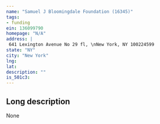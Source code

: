 ```yaml
---
name: "Samuel J Bloomingdale Foundation (16345)"
tags:
- funding
ein: 136099790
homepage: "N/A"
address: |
 641 Lexington Avenue No 29 fl, \nNew York, NY 100224599
state: "NY"
city: "New York"
lng: 
lat: 
description: ""
is_501c3: 
---
```


## Long description

None
